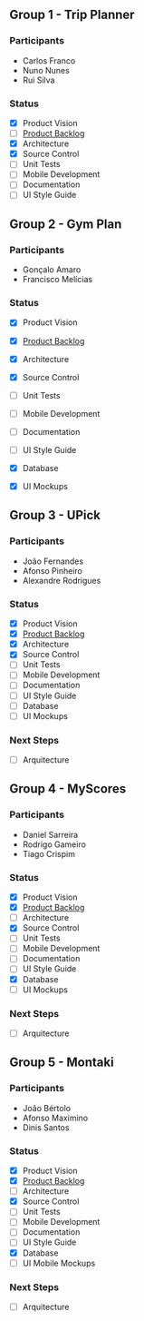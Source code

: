 ## Group 1 - Trip Planner
### Participants
* Carlos Franco
* Nuno Nunes
* Rui Silva
### Status
- [X] Product Vision
- [ ] [Product Backlog](https://trello.com/b/b4ibEXfr/agile-project#)
- [X] Architecture
- [X] Source Control
- [ ] Unit Tests
- [ ] Mobile Development
- [ ] Documentation
- [ ] UI Style Guide

## Group 2 - Gym Plan
### Participants
* Gonçalo Amaro
* Francisco Melícias
### Status
- [x] Product Vision
- [X] [Product Backlog](https://trello.com/b/pXZMh08y/projeto)
- [X] Architecture
- [X] Source Control
- [ ] Unit Tests
- [ ] Mobile Development
- [ ] Documentation
- [ ] UI Style Guide
- [X] Database
- [X] UI Mockups


## Group 3 - UPick
### Participants
* João Fernandes
* Afonso Pinheiro
* Alexandre Rodrigues
### Status
- [x] Product Vision
- [x] [Product Backlog](https://trello.com/b/ltmweaLJ/projeto-final)
- [X] Architecture
- [x] Source Control
- [ ] Unit Tests
- [ ] Mobile Development
- [ ] Documentation
- [ ] UI Style Guide
- [ ] Database
- [ ] UI Mockups

### Next Steps
- [ ] Arquitecture

## Group 4 - MyScores
### Participants
* Daniel Sarreira
* Rodrigo Gameiro
* Tiago Crispim
### Status
- [x] Product Vision
- [x] [Product Backlog](https://trello.com/b/IM9GR19L/projeto)
- [ ] Architecture
- [x] Source Control
- [ ] Unit Tests
- [ ] Mobile Development
- [ ] Documentation
- [ ] UI Style Guide
- [X] Database
- [ ] UI Mockups

### Next Steps
- [ ] Arquitecture


## Group 5 - Montaki
### Participants
* João Bértolo
* Afonso Maximino
* Dinis Santos
### Status
- [x] Product Vision
- [x] [Product Backlog](https://trello.com/b/5jhsQWo9/projeto)
- [ ] Architecture
- [x] Source Control
- [ ] Unit Tests
- [ ] Mobile Development
- [ ] Documentation
- [ ] UI Style Guide
- [x] Database
- [ ] UI Mobile Mockups

### Next Steps
- [ ] Arquitecture





